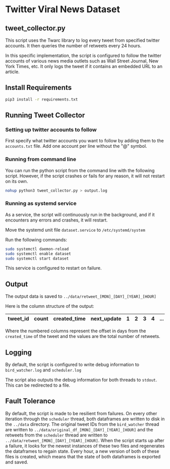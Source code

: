 # Twitter Viral News Dataset

## tweet_collector.py
This script uses the Twarc library to log every tweet from specified twitter accounts. It then queries the number of retweets every 24 hours.

In this specific implementation, the script is configured to follow the twitter accounts of various news media outlets such as Wall Street Journal, New York Times, etc.
It only logs the tweet if it contains an embedded URL to an article. 



## Install Requirements
```bash
pip3 install -r requirements.txt

```

## Running Tweet Collector

### Setting up twitter accounts to follow

First specify what twitter accounts you want to follow by adding them to the ```accounts.txt``` file. Add one account per line without the "@" symbol. 


### Running from command line

You can run the python script from the command line with the following script. However, if the script crashes or fails for any reason, it will not restart on its own.

```bash
nohup python3 tweet_collector.py > output.log
```

### Running as systemd service

As a service, the script will continuously run in the background, and if it encounters any errors and crashes, it will restart. 

Move the systemd unit file ```dataset.service``` to ```/etc/systemd/system```

Run the following commands:

```bash
sudo systemctl daemon-reload
sudo systemctl enable dataset
sudo systemctl start dataset
```

This service is configured to restart on failure. 

## Output

The output data is saved to ```../data/retweet_[MON]_[DAY]_[YEAR]_[HOUR]```

Here is the column structure of the output:

| tweet_id  | count  | created_time  |next_update | 1| 2 | 3| 4| ...| 100|
|---|---|---|---|---|---|---|---|---|---|

Where the numbered columns represent the offset in days from the ```created_time``` of the tweet and the values are the total number of retweets.


## Logging

By default, the script is configured to write debug information to ```bird_watcher.log``` and ```scheduler.log```

The script also outputs the debug information for both threads to ```stdout```. This can be redirected to a file. 

## Fault Tolerance

By default, the script is made to be resilient from failures. On every other iteration through the  ```scheduler``` thread, both dataframes are written to disk in the ```../data``` directory. The original tweet IDs from the ```bird_watcher``` thread are written to ```../data/original_df_[MON]_[DAY]_[YEAR]_[HOUR]``` and the retweets from the ```scheduler``` thread are written to ```../data/retweet_[MON]_[DAY]_[YEAR]_[HOUR]```. When the script starts up after a failure, it looks for the newest instances of these two files and regenerates the dataframes to regain state. Every hour, a new version of both of these files is created, which means that the state of both dataframes is exported and saved. 


